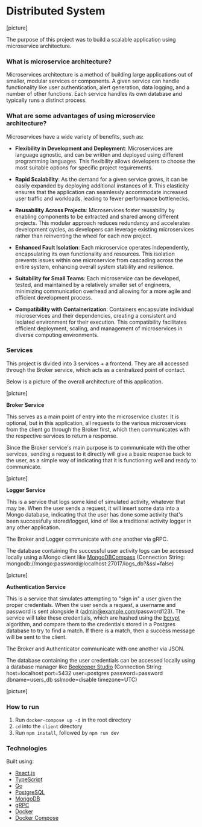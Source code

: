 # Distributed System

[picture]

The purpose of this project was to build a scalable application using microservice architecture.

### What is microservice architecture?

Microservices architecture is a method of building large applications out of smaller, modular services or components. A given service can handle functionality like user authentication, alert generation, data logging, and a number of other functions. Each service handles its own database and typically runs a distinct process.

### What are some advantages of using microservice architecture?

Microservices have a wide variety of benefits, such as:

- **Flexibility in Development and Deployment**: Microservices are language agnostic, and can be written and deployed using different programming languages. This flexibility allows developers to choose the most suitable options for specific project requirements.

- **Rapid Scalability**: As the demand for a given service grows, it can be easily expanded by deploying additional instances of it. This elasticity ensures that the application can seamlessly accommodate increased user traffic and workloads, leading to fewer performance bottlenecks.

- **Reusability Across Projects**: Microservices foster reusability by enabling components to be extracted and shared among different projects. This modular approach reduces redundancy and accelerates development cycles, as developers can leverage existing microservices rather than reinventing the wheel for each new project.

- **Enhanced Fault Isolation**: Each microservice operates independently, encapsulating its own functionality and resources. This isolation prevents issues within one microservice from cascading across the entire system, enhancing overall system stability and resilience.

- **Suitability for Small Teams**: Each microservice can be developed, tested, and maintained by a relatively smaller set of engineers, minimizing communication overhead and allowing for a more agile and efficient development process.

- **Compatibility with Containerization**: Containers encapsulate individual microservices and their dependencies, creating a consistent and isolated environment for their execution. This compatibility facilitates efficient deployment, scaling, and management of microservices in diverse computing environments.

### Services

This project is divided into 3 services + a frontend. They are all accessed through the Broker service, which acts as a centralized point of contact.

Below is a picture of the overall architecture of this application.

[picture]

**Broker Service**

This serves as a main point of entry into the microservice cluster. It is optional, but in this application, all requests to the various microservices from the client go through the Broker first, which then communicates with the respective services to return a response.

Since the Broker service's main purpose is to communicate with the other services, sending a request to it directly will give a basic response back to the user, as a simple way of indicating that it is functioning well and ready to communicate.

[picture]

**Logger Service**

This is a service that logs some kind of simulated activity, whatever that may be. When the user sends a request, it will insert some data into a Mongo database, indicating that the user has done some activity that's been successfully stored/logged, kind of like a traditional activity logger in any other application.

The Broker and Logger communicate with one another via gRPC.

The database containing the successful user activity logs can be accessed locally using a Mongo client like [MongoDBCompass](https://www.mongodb.com/products/compass) (Connection String: mongodb://mongo:password@localhost:27017/logs_db?&ssl=false)

[picture]

**Authentication Service**

This is a service that simulates attempting to "sign in" a user given the proper credentials. When the user sends a request, a username and password is sent alongside it (admin@example.com/password123). The service will take these credentials, which are hashed using the [bcrypt](https://en.wikipedia.org/wiki/Bcrypt) algorithm, and compare them to the credentials stored in a Postgres database to try to find a match. If there is a match, then a success message will be sent to the client.

The Broker and Authenticator communicate with one another via JSON.

The database containing the user credentials can be accessed locally using a database manager like [Beekeeper Studio](https://www.beekeeperstudio.io/) (Connection String: host=localhost port=5432 user=postgres password=password dbname=users_db sslmode=disable timezone=UTC)

[picture]

### How to run

1. Run `docker-compose up -d` in the root directory
2. `cd` into the `client` directory
3. Run `npm install`, followed by `npm run dev`

### Technologies

Built using:

- [React.js](https://react.dev/)
- [TypeScript](https://www.typescriptlang.org/)
- [Go](https://go.dev/)
- [PostgreSQL](https://www.postgresql.org/)
- [MongoDB](https://www.mongodb.com/)
- [gRPC](https://grpc.io/)
- [Docker](https://www.docker.com/)
- [Docker Compose](https://docs.docker.com/compose/)
